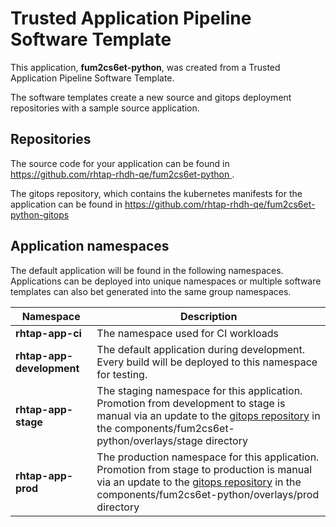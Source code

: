 # Trusted Application Pipeline Software Template

This application, **fum2cs6et-python**, was created from a Trusted Application Pipeline Software Template.

The software templates create a new source and gitops deployment repositories with a sample source application. 

## Repositories

The source code for your application can be found in [https://github.com/rhtap-rhdh-qe/fum2cs6et-python ](https://github.com/rhtap-rhdh-qe/fum2cs6et-python ).
 
The gitops repository, which contains the kubernetes manifests for the application can be found in 
[https://github.com/rhtap-rhdh-qe/fum2cs6et-python-gitops ](https://github.com/rhtap-rhdh-qe/fum2cs6et-python-gitops ) 

## Application namespaces 

The default application will be found in the following namespaces. Applications can be deployed into unique namespaces or multiple software templates can also bet generated into the same group namespaces.  

|  Namespace   |  Description   |  
| -------- | -------- |
| **rhtap-app-ci** | The namespace used for CI workloads |
| **rhtap-app-development** | The default application during development. Every build will be deployed to this namespace for testing. |
| **rhtap-app-stage** | The staging namespace for this application. Promotion from development to stage is manual via an update to the [gitops repository](https://github.com/rhtap-rhdh-qe/fum2cs6et-python-gitops ) in the components/fum2cs6et-python/overlays/stage directory |
| **rhtap-app-prod** | The production namespace for this application. Promotion from stage to production is manual via an update to the [gitops repository](https://github.com/rhtap-rhdh-qe/fum2cs6et-python-gitops ) in the components/fum2cs6et-python/overlays/prod directory |
